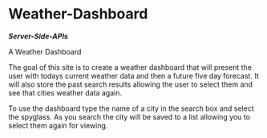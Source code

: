 # Weather-Dashboard
***Server-Side-APIs***

A Weather Dashboard

The goal of this site is to create a weather dashboard that will present the user with todays current weather data and then a future five day forecast. It will also store the past search results allowing the user to select them and see that cities weather data again.  

To use the dashboard type the name of a city in the search box and select the spyglass. As you search the city will be saved to a list allowing you to select them again for viewing.   


